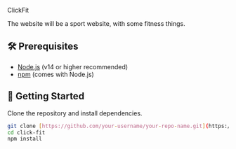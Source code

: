 ClickFit

The website will be a sport website, with some fitness things.

## 🛠 Prerequisites

- [Node.js](https://nodejs.org/) (v14 or higher recommended)
- [npm](https://www.npmjs.com/get-npm) (comes with Node.js)

## 🚀 Getting Started

Clone the repository and install dependencies.

```bash
git clone [https://github.com/your-username/your-repo-name.git](https://github.com/itshamzaaah/on-wave-group.git)
cd click-fit
npm install
